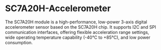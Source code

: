 # SC7A20H-Accelerometer
The SC7A20H module is a high-performance, low-power 3-axis digital accelerometer sensor based on the SC7A20H chip. It supports I2C and SPI communication interfaces, offering flexible acceleration range settings, wide operating temperature capability (-40°C to +85°C), and low power consumption.
